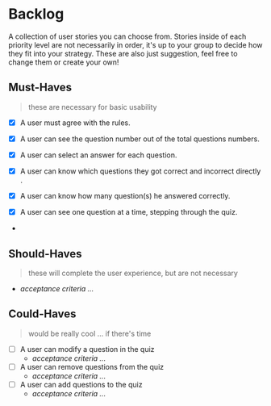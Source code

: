 # Backlog

A collection of user stories you can choose from. Stories inside of each priority level are not necessarily in order, it's up to your group to decide how they fit into your strategy. These are also just suggestion, feel free to change them or create your own!

## Must-Haves

> these are necessary for basic usability

- [x] A user must agree with the rules.

- [x] A user can see the question number out of the total questions numbers.

- [x] A user can select an answer for each question.
  
- [x] A user can know which questions they got correct and incorrect directly . 

- [x] A user can know how many question(s) he answered correctly.

- [x] A user can see one question at a time, stepping through the quiz.

  
-

## Should-Haves

> these will complete the user experience, but are not necessary

  - _acceptance criteria ..._

## Could-Haves

> would be really cool ... if there's time

- [ ] A user can modify a question in the quiz
  - _acceptance criteria ..._
- [ ] A user can remove questions from the quiz
  - _acceptance criteria ..._
- [ ] A user can add questions to the quiz
  - _acceptance criteria ..._
